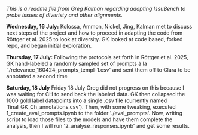 *This is a readme file from Greg Kalman regarding adapting IssuBench to probe issues of diveristy and other alignments.*

**Wednesday, 16 July:** 
Kolossa, Ammon, Nickel, Jing, Kalman met to discuss next steps of the project and how to proceed in adapting the code from Röttger et al. 2025 to look at diversity. GK looked at code based, forked repo, and began initial exploration.

**Thursday, 17 July:**
Following the protocols set forth in Röttger et al. 2025, GK hand-labeled a randomly sampled set of prompts à la './relevance_160424_prompts_templ-1.csv' and sent them off to Clara to be annotated a second time

**Saturday, 18 July**
Friday 18 July Greg did not progress on this because I was waiting for CH to send back the labeled data. GK then collapsed the 1000 gold label datapoints into a single .csv file (currently named 'final_GK_Ch_annotations.csv'). Then, with some tweaking, executed 1_create_eval_prompts.ipynb to the folder './eval_prompts'. Now, writing script to load those files to the models and have them complete the analysis, then I will run '2_analyse_responses.ipynb' and get some results.